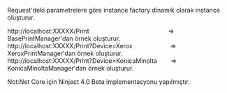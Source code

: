 <p>Request&#39;deki parametrelere g&ouml;re instance factory dinamik olarak instance oluşturur.</p>

<p>http://localhost:XXXXX/Print &nbsp; &nbsp; &nbsp; &nbsp; &nbsp; &nbsp; &nbsp; &nbsp; &nbsp; &nbsp; &nbsp; &nbsp; &nbsp; &nbsp; &nbsp; &nbsp; &nbsp; &nbsp; &nbsp; &nbsp; &nbsp; &nbsp; &nbsp;=&gt; BasePrintManager&#39;dan &ouml;rnek oluşturur.<br />
http://localhost:XXXXX/Print?Device=Xerox &nbsp; &nbsp; &nbsp; &nbsp; &nbsp; &nbsp; &nbsp; &nbsp; &nbsp; &nbsp; &nbsp;=&gt; XeroxPrintManager&#39;dan &ouml;rnek oluşturur.<br />
http://localhost:XXXXX/Print?Device=KonicaMinolta &nbsp; &nbsp; &nbsp; &nbsp;=&gt; KonicaMinoltaManager&#39;dan &ouml;rnek oluşturur.</p>

<p>Not:Net Core i&ccedil;in&nbsp;Ninject 4.0 Beta implementasyonu yapılmıştır.</p>
